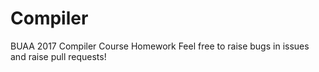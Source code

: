 # Compiler
BUAA 2017 Compiler Course Homework
Feel free to raise bugs in issues and raise pull requests!
